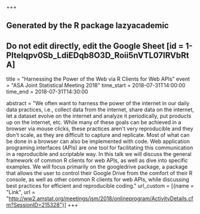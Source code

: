 +++
## Generated by the R package lazyacademic
## Do not edit directly, edit the Google Sheet [id = 1-PItelqpv0Sb_LdiEDqb8O3D_Roii5nVTL07IRVbRtA]
title = "Harnessing the Power of the Web via R Clients for Web APIs"
event = "ASA Joint Statistical Meeting 2018"
time_start = 2018-07-31T14:00:00
time_end = 2018-07-31T14:30:00

abstract = "We often want to harness the power of the internet in our daily data practices, i.e., collect data from the internet, share data on the internet, let a dataset evolve on the internet and analyze it periodically, put products up on the internet, etc. While many of these goals can be achieved in a browser via mouse clicks, these practices aren't very reproducible and they don't scale, as they are difficult to capture and replicate. Most of what can be done in a browser can also be implemented with code. Web application programing interfaces (APIs) are one tool for facilitating this communication in a reproducible and scriptable way. In this talk we will discuss the general framework of common R clients for web APIs, as well as dive into specific examples. We will focus primarily on the googledrive package, a package that allows the user to control their Google Drive from the comfort of their R console, as well as other common R clients for web APIs, while discussing best practices for efficient and reproducible coding."
url_custom = [{name = "Link", url = "http://ww2.amstat.org/meetings/jsm/2018/onlineprogram/ActivityDetails.cfm?SessionID=215328"}]
+++
